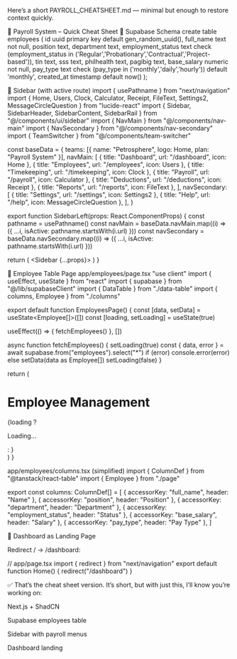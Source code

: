 
Here’s a short PAYROLL_CHEATSHEET.md — minimal but enough to restore context quickly.

📝 Payroll System – Quick Cheat Sheet
🔹 Supabase Schema
create table employees (
  id uuid primary key default gen_random_uuid(),
  full_name text not null,
  position text,
  department text,
  employment_status text check (employment_status in ('Regular','Probationary','Contractual','Project-based')),
  tin text,
  sss text,
  philhealth text,
  pagibig text,
  base_salary numeric not null,
  pay_type text check (pay_type in ('monthly','daily','hourly')) default 'monthly',
  created_at timestamp default now()
);

🔹 Sidebar (with active route)
import { usePathname } from "next/navigation"
import { Home, Users, Clock, Calculator, Receipt, FileText, Settings2, MessageCircleQuestion } from "lucide-react"
import { Sidebar, SidebarHeader, SidebarContent, SidebarRail } from "@/components/ui/sidebar"
import { NavMain } from "@/components/nav-main"
import { NavSecondary } from "@/components/nav-secondary"
import { TeamSwitcher } from "@/components/team-switcher"

const baseData = {
  teams: [{ name: "Petrosphere", logo: Home, plan: "Payroll System" }],
  navMain: [
    { title: "Dashboard", url: "/dashboard", icon: Home },
    { title: "Employees", url: "/employees", icon: Users },
    { title: "Timekeeping", url: "/timekeeping", icon: Clock },
    { title: "Payroll", url: "/payroll", icon: Calculator },
    { title: "Deductions", url: "/deductions", icon: Receipt },
    { title: "Reports", url: "/reports", icon: FileText },
  ],
  navSecondary: [
    { title: "Settings", url: "/settings", icon: Settings2 },
    { title: "Help", url: "/help", icon: MessageCircleQuestion },
  ],
}

export function SidebarLeft(props: React.ComponentProps<typeof Sidebar>) {
  const pathname = usePathname()
  const navMain = baseData.navMain.map((i) => ({ ...i, isActive: pathname.startsWith(i.url) }))
  const navSecondary = baseData.navSecondary.map((i) => ({ ...i, isActive: pathname.startsWith(i.url) }))

  return (
    <Sidebar {...props}>
      <SidebarHeader>
        <TeamSwitcher teams={baseData.teams} />
        <NavMain items={navMain} />
      </SidebarHeader>
      <SidebarContent>
        <NavSecondary items={navSecondary} className="mt-auto" />
      </SidebarContent>
      <SidebarRail />
    </Sidebar>
  )
}

🔹 Employee Table Page
app/employees/page.tsx
"use client"
import { useEffect, useState } from "react"
import { supabase } from "@/lib/supabaseClient"
import { DataTable } from "./data-table"
import { columns, Employee } from "./columns"

export default function EmployeesPage() {
  const [data, setData] = useState<Employee[]>([])
  const [loading, setLoading] = useState(true)

  useEffect(() => {
    fetchEmployees()
  }, [])

  async function fetchEmployees() {
    setLoading(true)
    const { data, error } = await supabase.from("employees").select("*")
    if (error) console.error(error)
    else setData(data as Employee[])
    setLoading(false)
  }

  return (
    <div className="p-6">
      <h1 className="text-2xl font-bold mb-4">Employee Management</h1>
      {loading ? <p>Loading...</p> : <DataTable columns={columns} data={data} />}
    </div>
  )
}

app/employees/columns.tsx (simplified)
import { ColumnDef } from "@tanstack/react-table"
import { Employee } from "./page"

export const columns: ColumnDef<Employee>[] = [
  { accessorKey: "full_name", header: "Name" },
  { accessorKey: "position", header: "Position" },
  { accessorKey: "department", header: "Department" },
  { accessorKey: "employment_status", header: "Status" },
  { accessorKey: "base_salary", header: "Salary" },
  { accessorKey: "pay_type", header: "Pay Type" },
]

🔹 Dashboard as Landing Page

Redirect / → /dashboard:

// app/page.tsx
import { redirect } from "next/navigation"
export default function Home() {
  redirect("/dashboard")
}


✅ That’s the cheat sheet version.
It’s short, but with just this, I’ll know you’re working on:

Next.js + ShadCN

Supabase employees table

Sidebar with payroll menus

Dashboard landing